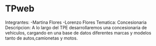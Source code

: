 # TPweb
Integrantes: -Martina Flores -Lorenzo Flores 
Tematica: Concesionaria
Descripcion: A lo largo del TPE desarrollaremos una concesionaria de vehiculos, cargando en una base de datos diferentes marcas y modelos tanto de autos,camionetas y motos.
